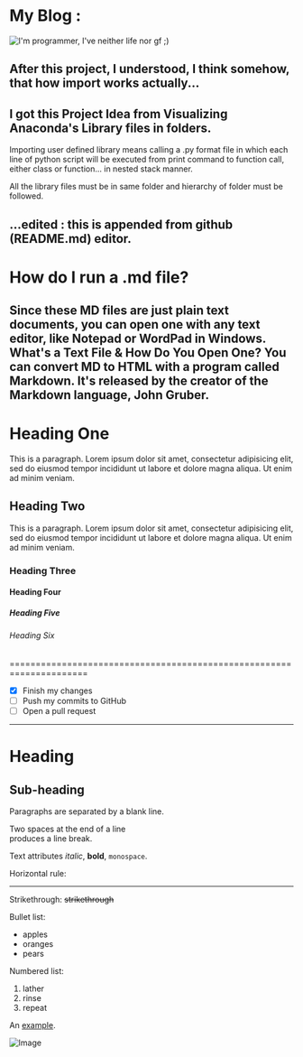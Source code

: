 My Blog :
=============

![I'm programmer, I've neither life nor gf ;)](https://images.app.goo.gl/8kHsuPwuQiT54X4p6)

After this project, I understood, I think somehow, that how import works actually...
------------------------------------------------------
I got this Project Idea from Visualizing Anaconda's Library files in folders.
------------------------------------------------------
Importing user defined library means calling a .py format file in which 
each line of python script will be executed from print command to function call, 
either class or function... in nested stack manner.

All the library files must be in same folder and hierarchy of folder must be followed.

...edited : this is appended from github (README.md) editor.
--------------------------------------------------------------------------
How do I run a .md file?
=============================
Since these MD files are just plain text documents, you can open one with any text editor, like Notepad or WordPad in Windows. What's a Text File & How Do You Open One? You can convert MD to HTML with a program called Markdown. It's released by the creator of the Markdown language, John Gruber.
----------------------------------
<h1>Heading One</h1>
<p>This is a paragraph. Lorem ipsum dolor sit amet, consectetur
adipisicing elit, sed do eiusmod tempor incididunt ut labore
et dolore magna aliqua. Ut enim ad minim veniam.</p>
 
<h2>Heading Two</h2>
 
<p>This is a paragraph. Lorem ipsum dolor sit amet, consectetur
adipisicing elit, sed do eiusmod tempor incididunt ut labore
et dolore magna aliqua. Ut enim ad minim veniam.</p>
 
<h3>Heading Three</h3>
<h4>Heading Four</h4>
<h5>Heading Five</h5>
<h6>Heading Six</h6>

=====================================================================

- [x] Finish my changes
- [ ] Push my commits to GitHub
- [ ] Open a pull request

--------------------------------------------------------------------

Heading
=======

Sub-heading
-----------

Paragraphs are separated
by a blank line.

Two spaces at the end of a line  
produces a line break.

Text attributes _italic_, 
**bold**, `monospace`.

Horizontal rule:

---

Strikethrough:
~~strikethrough~~

Bullet list:

  * apples
  * oranges
  * pears

Numbered list:

  1. lather
  2. rinse
  3. repeat

An [example](http://example.com).

![Image](Icon-pictures.png "icon")

